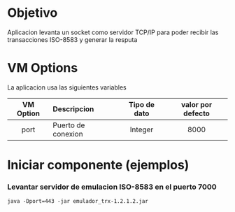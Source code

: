 # Objetivo

Aplicacion levanta un socket como servidor TCP/IP para poder recibir las transacciones ISO-8583 y generar la resputa

# VM Options

La aplicacion usa las siguientes variables

| VM Option | Descripcion                                                                  | Tipo de dato | valor por defecto |
|:---------:|:-----------------------------------------------------------------------------|:------------:|:-----------------:|
|   port    | Puerto de conexion                                                           |   Integer    |       8000        |

# Iniciar componente (ejemplos)

### Levantar servidor de emulacion ISO-8583 en el puerto 7000

    java -Dport=443 -jar emulador_trx-1.2.1.2.jar

